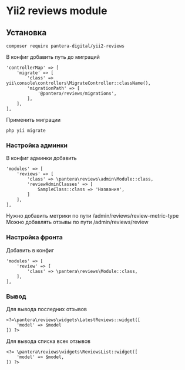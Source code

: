 # Yii2 reviews module

## Установка
```
composer require pantera-digital/yii2-reviews
```
В конфиг добавить путь до миграций
```
'controllerMap' => [
    'migrate' => [
        'class' => yii\console\controllers\MigrateController::className(),
        'migrationPath' => [
            '@pantera/reviews/migrations',
        ],
    ],
],
```
Применить миграции
```
php yii migrate
```
### Настройка админки
В конфиг админки добавить
```
'modules' => [
    'reviews' => [
        'class' => \pantera\reviews\admin\Module::class,
        'reviewAdminClasses' => [
            SampleClass::class => 'Названия',
        ]
    ],
],
```
Нужно добавить метрики по пути /admin/reviews/review-metric-type
Можно добавлять отзывы по пути /admin/reviews/review
### Настройка фронта
Добавить в конфиг
```
'modules' => [
    'review' => [
        'class' => \pantera\reviews\Module::class,
    ],
],
```
### Вывод
Для вывода последних отзывов
```
<?=\pantera\reviews\widgets\LatestReviews::widget([
    'model' => $model
]) ?>
```
Для вывода списка всех отзывов
```
<?= \pantera\reviews\widgets\ReviewsList::widget([
    'model' => $model,
]) ?>
```